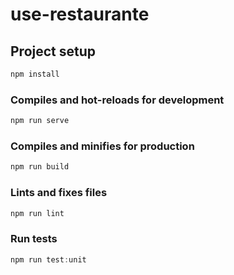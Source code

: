 # use-restaurante

## Project setup

```JavaScript
npm install
```

### Compiles and hot-reloads for development

```JavaScript
npm run serve
```

### Compiles and minifies for production

```JavaScript
npm run build
```

### Lints and fixes files

```JavaScript
npm run lint
```

### Run tests

```JavaScript
npm run test:unit
```
